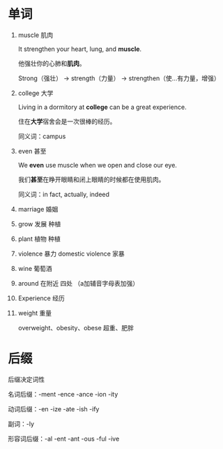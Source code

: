 # 单词

1. muscle 肌肉

   It strengthen your heart, lung, and **muscle**.

   他强壮你的心肺和**肌肉**。

   Strong（强壮） -> strength（力量） -> strengthen（使...有力量，增强）

2. college 大学

   Living in a dormitory at **college** can be a great experience.

   住在**大学**宿舍会是一次很棒的经历。

   同义词：campus

3. even 甚至

   We **even** use muscle when we open and close our eye.

   我们**甚至**在睁开眼睛和闭上眼睛的时候都在使用肌肉。

   同义词：in fact, actually, indeed

4. marriage 婚姻

5. grow 发展 种植

6. plant 植物 种植

7. violence 暴力 domestic violence 家暴

8. wine 葡萄酒

9. around 在附近 四处 （a加辅音字母表加强）

10.  Experience 经历

11. weight 重量

    overweight、obesity、obese  超重、肥胖



# 后缀

后缀决定词性

名词后缀：-ment -ence -ance -ion -ity

动词后缀：-en -ize -ate -ish -ify

副词：-ly

 形容词后缀：-al -ent -ant -ous -ful -ive